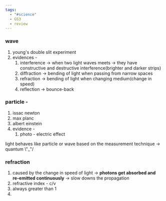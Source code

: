 ```yaml
---
tags:
  - "#science"
  - GS3
  - review
---
```

### wave
1. young's double slit experiment
2. evidences -
	1. interference -> when two light waves meets -> they have constructive and destructive interference(brighter and darker strips)
	2. diffraction -> bending of light when passing from narrow spaces
	3. refraction -> bending of light when changing medium(change in speed)
	4. reflection -> bounce-back 

### particle -
1. issac newton
2. max planc
3. albert einstein
4. evidence - 
	1. photo - electric effect

light behaves like particle or wave based on the measurement technique -> quantum  \\"_"/

### refraction
1. caused by the change in speed of light -> **photons get absorbed and re-emitted continuously** -> slow downs the propagation
2. refractive index - c/v
3. always greater than 1
4. 